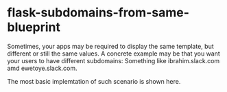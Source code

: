 # flask-subdomains-from-same-blueprint
Sometimes, your apps may be required to display the same template, but different or still the same values. A concrete example may be that you want your users to have different subdomains: Something like ibrahim.slack.com amd ewetoye.slack.com.

The most basic implemtation of such scenario is shown here.